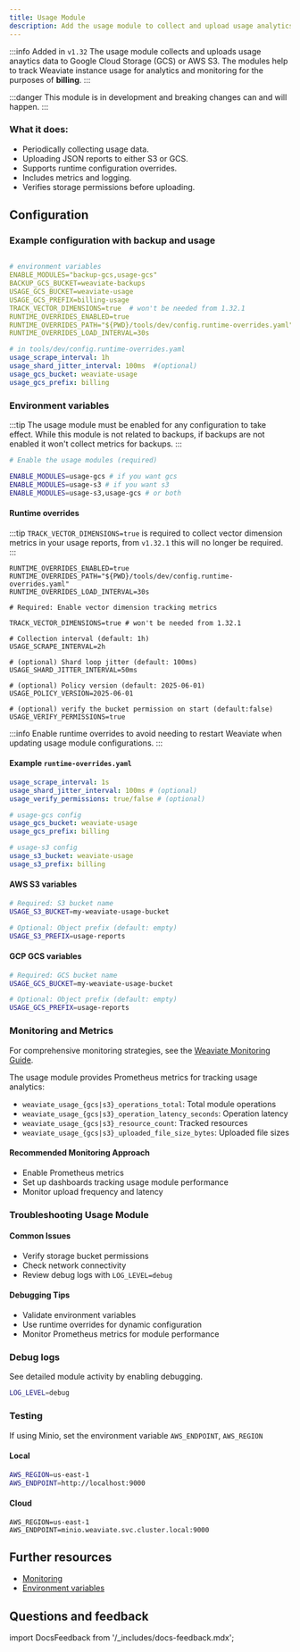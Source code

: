 ```yaml
---
title: Usage Module
description: Add the usage module to collect and upload usage analytics data to Google Cloud Storage (GCS) or AWS S3.
---
```


:::info Added in `v1.32`
The usage module collects and uploads usage anaytics data to Google Cloud Storage (GCS) or AWS S3. The modules help to track Weaviate instance usage for analytics and monitoring for the purposes of **billing**.
:::

:::danger
This module is in development and breaking changes can and will happen.
:::

### What it does:

- Periodically collecting usage data.
- Uploading JSON reports to  either S3 or GCS.
- Supports runtime configuration overrides.
- Includes metrics and logging.
- Verifies storage permissions before uploading.

## Configuration

### Example configuration with backup and usage

```yaml

# environment variables
ENABLE_MODULES="backup-gcs,usage-gcs"
BACKUP_GCS_BUCKET=weaviate-backups
USAGE_GCS_BUCKET=weaviate-usage
USAGE_GCS_PREFIX=billing-usage
TRACK_VECTOR_DIMENSIONS=true  # won't be needed from 1.32.1
RUNTIME_OVERRIDES_ENABLED=true
RUNTIME_OVERRIDES_PATH="${PWD}/tools/dev/config.runtime-overrides.yaml"
RUNTIME_OVERRIDES_LOAD_INTERVAL=30s

# in tools/dev/config.runtime-overrides.yaml
usage_scrape_interval: 1h
usage_shard_jitter_interval: 100ms  #(optional)
usage_gcs_bucket: weaviate-usage
usage_gcs_prefix: billing

```

### Environment variables

:::tip
The usage module must be enabled for any configuration to take effect.
While this module is not related to backups, if backups are not enabled it won't collect metrics for backups.
:::

```bash
# Enable the usage modules (required)

ENABLE_MODULES=usage-gcs # if you want gcs
ENABLE_MODULES=usage-s3 # if you want s3
ENABLE_MODULES=usage-s3,usage-gcs # or both

```

#### Runtime overrides

:::tip
`TRACK_VECTOR_DIMENSIONS=true` is required to collect vector dimension metrics in your usage reports, from `v1.32.1` this will no longer be required.
:::

```shell
RUNTIME_OVERRIDES_ENABLED=true
RUNTIME_OVERRIDES_PATH="${PWD}/tools/dev/config.runtime-overrides.yaml"
RUNTIME_OVERRIDES_LOAD_INTERVAL=30s

# Required: Enable vector dimension tracking metrics

TRACK_VECTOR_DIMENSIONS=true # won't be needed from 1.32.1

# Collection interval (default: 1h)
USAGE_SCRAPE_INTERVAL=2h

# (optional) Shard loop jitter (default: 100ms)
USAGE_SHARD_JITTER_INTERVAL=50ms

# (optional) Policy version (default: 2025-06-01)
USAGE_POLICY_VERSION=2025-06-01

# (optional) verify the bucket permission on start (default:false)
USAGE_VERIFY_PERMISSIONS=true
```

:::info
Enable runtime overrides to avoid needing to restart Weaviate when updating usage module configurations.
:::

#### Example `runtime-overrides.yaml`

```yaml
usage_scrape_interval: 1s
usage_shard_jitter_interval: 100ms # (optional)
usage_verify_permissions: true/false # (optional)

# usage-gcs config
usage_gcs_bucket: weaviate-usage
usage_gcs_prefix: billing

# usage-s3 config
usage_s3_bucket: weaviate-usage
usage_s3_prefix: billing
```

#### AWS S3 variables

```bash
# Required: S3 bucket name
USAGE_S3_BUCKET=my-weaviate-usage-bucket

# Optional: Object prefix (default: empty)
USAGE_S3_PREFIX=usage-reports

```

#### GCP GCS variables

```bash
# Required: GCS bucket name
USAGE_GCS_BUCKET=my-weaviate-usage-bucket

# Optional: Object prefix (default: empty)
USAGE_GCS_PREFIX=usage-reports
```

### Monitoring and Metrics

For comprehensive monitoring strategies, see the [Weaviate Monitoring Guide](/deploy/configuration/monitoring.md).

The usage module provides Prometheus metrics for tracking usage analytics:

- `weaviate_usage_{gcs|s3}_operations_total`: Total module operations
- `weaviate_usage_{gcs|s3}_operation_latency_seconds`: Operation latency
- `weaviate_usage_{gcs|s3}_resource_count`: Tracked resources
- `weaviate_usage_{gcs|s3}_uploaded_file_size_bytes`: Uploaded file sizes

#### Recommended Monitoring Approach
- Enable Prometheus metrics
- Set up dashboards tracking usage module performance
- Monitor upload frequency and latency
### Troubleshooting Usage Module

#### Common Issues
- Verify storage bucket permissions
- Check network connectivity
- Review debug logs with `LOG_LEVEL=debug`

#### Debugging Tips
- Validate environment variables
- Use runtime overrides for dynamic configuration
- Monitor Prometheus metrics for module performance
### Debug logs

See detailed module activity by enabling debugging.

```bash
LOG_LEVEL=debug
```

### Testing
If using Minio, set the environment variable `AWS_ENDPOINT`, `AWS_REGION`

#### Local
```bash
AWS_REGION=us-east-1
AWS_ENDPOINT=http://localhost:9000
```

#### Cloud

```
AWS_REGION=us-east-1
AWS_ENDPOINT=minio.weaviate.svc.cluster.local:9000
```

## Further resources

- [Monitoring](/docs/deploy/configuration/monitoring.md)
- [Environment variables](/docs/deploy/configuration/env-vars/index.md)

## Questions and feedback

import DocsFeedback from '/_includes/docs-feedback.mdx';

<DocsFeedback/>